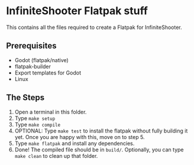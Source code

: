 InfiniteShooter Flatpak stuff
=============================
This contains all the files required to create a Flatpak for InfiniteShooter.

## Prerequisites
- Godot (flatpak/native)
- flatpak-builder
- Export templates for Godot 
- Linux

## The Steps
1. Open a terminal in this folder.
2. Type `make setup`
3. Type `make compile`
4. OPTIONAL: Type `make test` to install the flatpak without fully building it yet. Once you are happy with this, move on to step 5.
5. Type `make flatpak` and install any dependencies.
6. Done! The compiled file should be in `build/`. Optionally, you can type `make clean` to clean up that folder.
